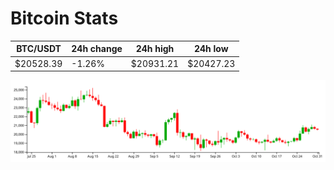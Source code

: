 # Bitcoin Stats

BTC/USDT|24h change|24h high|24h low|
|---|---|---|---|
|$20528.39|-1.26%|$20931.21|$20427.23|

<img src="./chart.svg">
